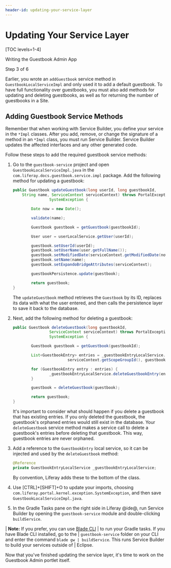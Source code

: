 ```yaml
---
header-id: updating-your-service-layer
---
```


# Updating Your Service Layer

[TOC levels=1-4]

<div class="learn-path-step row">
    <p id="stepTitle">Writing the Guestbook Admin App</p><p>Step 3 of 6</p>
</div>

Earlier, you wrote an `addGuestbook` service method in
`GuestbookLocalServiceImpl` and only used it to add a default guestbook. To
have full functionality over guestbooks, you must also add methods for updating
and deleting guestbooks, as well as for returning the number of guestbooks in
a Site. 

## Adding Guestbook Service Methods

Remember that when working with Service Builder, you define your service in the
`*Impl` classes. After you add, remove, or change the signature of a method in
an `*Impl` class, you must run Service Builder. Service Builder updates the
affected interfaces and any other generated code. 

Follow these steps to add the required guestbook service methods: 

1.  Go to the `guestbook-service` project and open 
    `GuestbookLocalServiceImpl.java` in the 
    `com.liferay.docs.guestbook.service.impl` package. Add the following method 
    for updating a guestbook: 

    ```java
    public Guestbook updateGuestbook(long userId, long guestbookId,
        String name, ServiceContext serviceContext) throws PortalException,
                    SystemException {

            Date now = new Date();

            validate(name);

            Guestbook guestbook = getGuestbook(guestbookId);

            User user = userLocalService.getUser(userId);

            guestbook.setUserId(userId);
            guestbook.setUserName(user.getFullName());
            guestbook.setModifiedDate(serviceContext.getModifiedDate(now));
            guestbook.setName(name);
            guestbook.setExpandoBridgeAttributes(serviceContext);

            guestbookPersistence.update(guestbook);

            return guestbook;
    }
    ```

    The `updateGuestbook` method retrieves the `Guestbook` by its ID, replaces 
    its data with what the user entered, and then calls the persistence layer to 
    save it back to the database. 

2.  Next, add the following method for deleting a guestbook: 

    ```java
	public Guestbook deleteGuestbook(long guestbookId,
                    ServiceContext serviceContext) throws PortalException,
                    SystemException {

            Guestbook guestbook = getGuestbook(guestbookId);

            List<GuestbookEntry> entries = _guestbookEntryLocalService.getGuestbookEntries(
                            serviceContext.getScopeGroupId(), guestbookId);

            for (GuestbookEntry entry : entries) {
                    _guestbookEntryLocalService.deleteGuestbookEntry(entry.getEntryId());
            }

            guestbook = deleteGuestbook(guestbook);

            return guestbook;
    }
    ```

    It's important to consider what should happen if you delete a guestbook that
    has existing entries. If you only deleted the guestbook, the guestbook's 
    orphaned entries would still exist in the database. Your `deleteGuestbook`
    service method makes a service call to delete a guestbook's entries before
    deleting that guestbook. This way, guestbook entries are never orphaned. 

3.  Add a reference to the `GuestbookEntry` local service, so it can be injected
    and used by the `deleteGuestbook` method: 

    ```java
	@Reference
	private GuestbookEntryLocalService _guestbookEntryLocalService;
    ```

    By convention, Liferay adds these to the bottom of the class. 

4.  Use [CTRL]+[SHIFT]+O to update your imports, choosing
    `com.liferay.portal.kernel.exception.SystemException`, and then save
    `GuestbookLocalServiceImpl.java`.

5.  In the Gradle Tasks pane on the right side in Liferay @ide@, run Service 
    Builder by opening the `guestbook-service` module and double-clicking 
    `buildService`. 

| **Note:** If you prefer, you can use [Blade CLI](/docs/7-2/reference/-/knowledge_base/r/blade-cli) 
| to run your Gradle tasks. If you have Blade CLI installed, go to the
| `guestbook-service` folder on your CLI and enter the command `blade gw
| buildService`. This runs Service Builder to build your services outside of
| Eclipse. 

Now that you've finished updating the service layer, it's time to work on the
Guestbook Admin portlet itself. 
